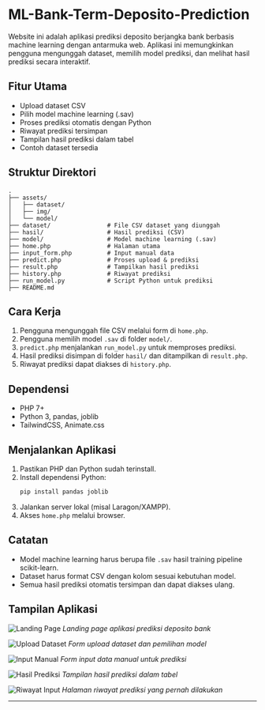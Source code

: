 # ML-Bank-Term-Deposito-Prediction

Website ini adalah aplikasi prediksi deposito berjangka bank berbasis machine learning dengan antarmuka web. Aplikasi ini memungkinkan pengguna mengunggah dataset, memilih model prediksi, dan melihat hasil prediksi secara interaktif.

## Fitur Utama
- Upload dataset CSV
- Pilih model machine learning (.sav)
- Proses prediksi otomatis dengan Python
- Riwayat prediksi tersimpan
- Tampilan hasil prediksi dalam tabel
- Contoh dataset tersedia

## Struktur Direktori
```
.
├── assets/
│   ├── dataset/
│   ├── img/
│   └── model/
├── dataset/                # File CSV dataset yang diunggah
├── hasil/                  # Hasil prediksi (CSV)
├── model/                  # Model machine learning (.sav)
├── home.php                # Halaman utama
├── input_form.php          # Input manual data
├── predict.php             # Proses upload & prediksi
├── result.php              # Tampilkan hasil prediksi
├── history.php             # Riwayat prediksi
├── run_model.py            # Script Python untuk prediksi
├── README.md
```

## Cara Kerja
1. Pengguna mengunggah file CSV melalui form di `home.php`.
2. Pengguna memilih model `.sav` di folder `model/`.
3. `predict.php` menjalankan `run_model.py` untuk memproses prediksi.
4. Hasil prediksi disimpan di folder `hasil/` dan ditampilkan di `result.php`.
5. Riwayat prediksi dapat diakses di `history.php`.

## Dependensi
- PHP 7+
- Python 3, pandas, joblib
- TailwindCSS, Animate.css

## Menjalankan Aplikasi
1. Pastikan PHP dan Python sudah terinstall.
2. Install dependensi Python:
   ```powershell
   pip install pandas joblib
   ```
3. Jalankan server lokal (misal Laragon/XAMPP).
4. Akses `home.php` melalui browser.

## Catatan
- Model machine learning harus berupa file `.sav` hasil training pipeline scikit-learn.
- Dataset harus format CSV dengan kolom sesuai kebutuhan model.
- Semua hasil prediksi otomatis tersimpan dan dapat diakses ulang.

## Tampilan Aplikasi

![Landing Page](assets/img/Landingpage.png)
*Landing page aplikasi prediksi deposito bank*

![Upload Dataset](assets/img/Upload-Dataset.png)
*Form upload dataset dan pemilihan model*

![Input Manual](assets/img/InputManual.png)
*Form input data manual untuk prediksi*

![Hasil Prediksi](assets/img/HasilPrediksi.png)
*Tampilan hasil prediksi dalam tabel*

![Riwayat Input](assets/img/HistoryInput.png)
*Halaman riwayat prediksi yang pernah dilakukan*


---
